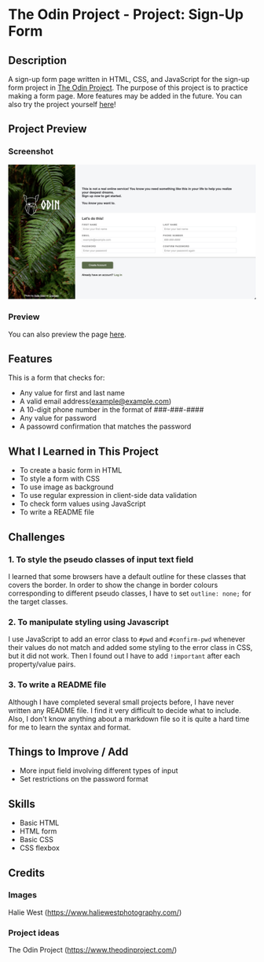 # The Odin Project - Project: Sign-Up Form

## Description
A sign-up form page written in HTML, CSS, and JavaScript for the sign-up form project in [The Odin Project](https://www.theodinproject.com/).
The purpose of this project is to practice making a form page. More features may be added in the future.
You can also try the project yourself [here](https://www.theodinproject.com/lessons/node-path-intermediate-html-and-css-sign-up-form)!

## Project Preview
### Screenshot
![Project Screenshot](images/projectScreenshot.png "Project Screenshot")

### Preview
You can also preview the page [here](https://tiffanychan614.github.io/odin-sign-up-form/).

## Features
This is a form that checks for:

- Any value for first and last name
- A valid email address(example@example.com)
- A 10-digit phone number in the format of ###-###-####
- Any value for password
- A passowrd confirmation that matches the password

## What I Learned in This Project
- To create a basic form in HTML
- To style a form with CSS
- To use image as background
- To use regular expression in client-side data validation
- To check form values using JavaScript
- To write a README file

## Challenges
### 1. To style the pseudo classes of input text field

I learned that some browsers have a default outline for these classes that covers the border.
In order to show the change in border colours corresponding to different pseudo classes,
I have to set `outline: none;` for the target classes.

### 2. To manipulate styling using Javascript

I use JavaScript to add an error class to `#pwd` and `#confirm-pwd` whenever their values do not match
and added some styling to the error class in CSS, but it did not work.
Then I found out I have to add `!important` after each property/value pairs.

### 3. To write a README file

Although I have completed several small projects before, I have never written any README file. I find it very difficult to decide what to include. Also, I don't know anything about a markdown file so it is quite a hard time for me to learn the syntax and format.

## Things to Improve / Add
- More input field involving different types of input
- Set restrictions on the password format

## Skills
- Basic HTML
- HTML form
- Basic CSS
- CSS flexbox

## Credits
### Images
Halie West (https://www.haliewestphotography.com/)

### Project ideas
The Odin Project (https://www.theodinproject.com/)
